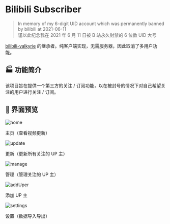 # Bilibili Subscriber

> In memory of my 6-digit UID account which was permanently banned by bilibili at 2021-06-11  
> 谨以此纪念我在 2021 年 6 月 11 日被 B 站永久封禁的 6 位数 UID 大号

[bilibili-valkyrie](https://github.com/bilibili-valkyrie/bilibili-valkyrie) 的继承者。纯客户端实现，无需服务器，因此取消了多用户功能。

## 🏭 功能简介

该项目旨在提供一个第三方的关注 / 订阅功能，以在被封号的情况下对自己希望关注的用户进行关注 / 订阅。

## 📱 界面预览

![home](previews/home.png)

主页（查看视频更新）

![update](previews/update.png)

更新（更新所有关注的 UP 主）

![manage](previews/manage.png)

管理（管理关注的 UP 主）

![addUper](previews/addUper.png)

添加 UP 主

![settings](previews/settings.png)

设置（数据导入导出）
